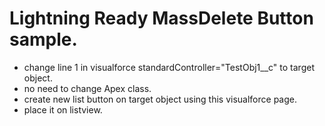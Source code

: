 # Lightning Ready MassDelete Button sample.

- change line 1 in visualforce standardController="TestObj1__c" to target object.
- no need to change Apex class.
- create new list button on target object using this visualforce page.
- place it on listview.
